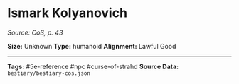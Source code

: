 # Ismark Kolyanovich

*Source: CoS, p. 43*

**Size:** Unknown
**Type:** humanoid
**Alignment:** Lawful Good

---
**Tags:** #5e-reference #npc #curse-of-strahd
**Source Data:** `bestiary/bestiary-cos.json`